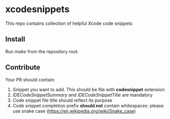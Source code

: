 # xcodesnippets
This repo contains collection of helpful Xcode code snippets

## Install
Run *make* from the repository root.

## Contribute

Your PR should contain:

1. Snippet you want to add. This should be file with **codesnippet** extension
1. *IDECodeSnippetSummary* and *IDECodeSnippetTitle* are mandatory
1. Code snippet file title should reflect its purpose
1. Code snippet completion prefix **should not** contain whitespaces: please use snake case (https://en.wikipedia.org/wiki/Snake_case)

